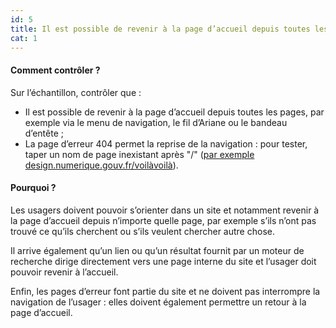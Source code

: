 ```yaml
---
id: 5
title: Il est possible de revenir à la page d’accueil depuis toutes les pages
cat: 1
---
```


#### Comment contrôler ?

Sur l’échantillon, contrôler que :
* Il est possible de revenir à la page d’accueil depuis toutes les pages, par exemple via le menu de navigation, le fil d’Ariane ou le bandeau d’entête ;
* La page d’erreur 404 permet la reprise de la navigation : pour tester, taper un nom de page inexistant après "/" ([par exemple design.numerique.gouv.fr/voilàvoilà](/voilàvoilà)).

#### Pourquoi ?

Les usagers doivent pouvoir s’orienter dans un site et notamment revenir à la page d’accueil depuis n’importe quelle page, par exemple s’ils n’ont pas trouvé ce qu’ils cherchent ou s’ils veulent chercher autre chose. 

Il arrive également qu’un lien ou qu’un résultat fournit par un moteur de recherche dirige directement vers une page interne du site et l’usager doit pouvoir revenir à l’accueil. 

Enfin, les pages d’erreur font partie du site et ne doivent pas interrompre la navigation de l’usager : elles doivent également permettre un retour à la page d’accueil.
